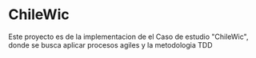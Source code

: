 # ChileWic
Este proyecto es de la implementacion de el Caso de estudio "ChileWic", donde se busca aplicar procesos agiles y la metodologia TDD
